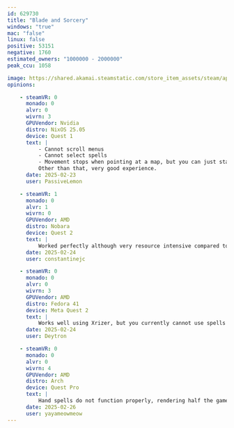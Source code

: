 ```yaml
---
id: 629730
title: "Blade and Sorcery"
windows: "true"
mac: "false"
linux: false
positive: 53151
negative: 1760
estimated_owners: "1000000 - 2000000"
peak_ccu: 1058

image: https://shared.akamai.steamstatic.com/store_item_assets/steam/apps/629730/header.jpg?t=1724242459
opinions:

    - steamVR: 0
      monado: 0
      alvr: 0
      wivrn: 3
      GPUVendor: Nvidia
      distro: NixOS 25.05
      device: Quest 1
      text: |
          - Cannot scroll menus
          - Cannot select spells
          - Movement stops when pointing at a map, but you can just start moving again (I don't know if this is intentional)
          Other than that, very good experience.
      date: 2025-02-23
      user: PassiveLemon

    - steamVR: 1
      monado: 0
      alvr: 1
      wivrn: 0
      GPUVendor: AMD
      distro: Nobara
      device: Quest 2
      text: |
          Worked perfectly although very resource intensive compared to native Windows for some reason on GEProton9-25. No issues otherwise.
      date: 2025-02-24
      user: constantinejc

    - steamVR: 0
      monado: 0
      alvr: 0
      wivrn: 3
      GPUVendor: AMD
      distro: Fedora 41
      device: Meta Quest 2
      text: |
          Works well using Xrizer, but you currently cannot use spells
      date: 2025-02-24
      user: Deytron

    - steamVR: 0
      monado: 0
      alvr: 0
      wivrn: 4
      GPUVendor: AMD
      distro: Arch
      device: Quest Pro
      text: |
          Hand spells do not function properly, rendering half the games name unplayable, hand to hand and sword combat works as expected though.
      date: 2025-02-26
      user: yayameowmeow
---
```

